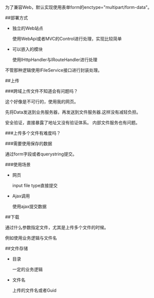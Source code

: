 ﻿
为了兼容Web，默认实现使用表单form的enctype="multipart/form-data"。

##部署方式

* 独立的Web站点

    使用WebApi或者MVC的Control进行处理，实现比较简单

* 可以嵌入的模块

    使用IHttpHandler与IRouteHandler进行处理

不管那种逻辑使用IFileService接口进行封装处理。

##上传


###跨域上传文件不知道会有问题吗？


这个好像是不可行的，使用我的网页。

先将Data发送到业务服务器，再发送到文件服务器.这样没有减轻负担。


安全验证，直接暴露了地址又没有验证体系。
内部文件服务也有问题。


###上传多个文件有难度吗？

###需要使用保存的数据

通过form字段或者querystring提交。

###使用场景

* 网页

    input file type直接提交

* Ajax调用

    使用ajax提交数据

##下载

通过什么参数指定文件，尤其是上传多个文件的时候。

例如使用业务逻辑与文件名

##文件存储

* 目录
    
    一定的业务逻辑

* 文件名

    上传的文件名或者Guid

